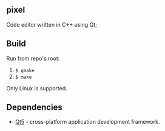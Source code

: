 ## pixel 

Code editor written in C++ using Qt;

## Build

Run from repo's root:
1. `$ qmake`  
2. `$ make`

Only Linux is supported.

## Dependencies

- [Qt5](https://www.qt.io/) - cross-platform application development framework.
